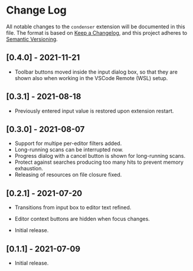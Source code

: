 # Change Log

All notable changes to the `condenser` extension will be documented in this file. The format is based on [Keep a Changelog](https://keepachangelog.com/en/1.0.0/),
and this project adheres to [Semantic Versioning](https://semver.org/spec/v2.0.0.html).

## [0.4.0] - 2021-11-21

- Toolbar buttons moved inside the input dialog box, so that they are shown also when working in the VSCode Remote (WSL) setup.

## [0.3.1] - 2021-08-18

- Previously entered input value is restored upon extension restart.

## [0.3.0] - 2021-08-07

- Support for multipe per-editor filters added.
- Long-running scans can be interrupted now.
- Progress dialog with a cancel button is shown for long-running scans.
- Protect against searches producing too many hits to prevent memory exhaustion.
- Releasing of resources on file closure fixed.

## [0.2.1] - 2021-07-20

- Transitions from input box to editor text refined.
- Editor context buttons are hidden when focus changes.

- Initial release.

## [0.1.1] - 2021-07-09

- Initial release.

